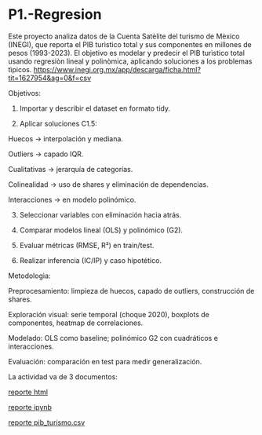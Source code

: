 # P1.-Regresion

Este proyecto analiza datos de la Cuenta Satèlite del turismo de Mèxico (INEGI), que reporta el PIB turìstico total y sus componentes en millones de pesos (1993-2023).
El objetivo es modelar y predecir el PIB turìstico total usando regresiòn lineal y polinòmica, aplicando soluciones a los problemas tìpicos. https://www.inegi.org.mx/app/descarga/ficha.html?tit=1627954&ag=0&f=csv 

Objetivos: 

1. Importar y describir el dataset en formato tidy.

2. Aplicar soluciones C1.5:

Huecos → interpolación y mediana.

Outliers → capado IQR.

Cualitativas → jerarquía de categorías.

Colinealidad → uso de shares y eliminación de dependencias.

Interacciones → en modelo polinómico.

3. Seleccionar variables con eliminación hacia atrás.

4. Comparar modelos lineal (OLS) y polinómico (G2).

5. Evaluar métricas (RMSE, R²) en train/test.

6. Realizar inferencia (IC/IP) y caso hipotético.


Metodologìa:

Preprocesamiento: limpieza de huecos, capado de outliers, construcción de shares.

Exploración visual: serie temporal (choque 2020), boxplots de componentes, heatmap de correlaciones.

Modelado: OLS como baseline; polinómico G2 con cuadráticos e interacciones.

Evaluación: comparación en test para medir generalización.


La actividad va de 3 documentos:

[reporte html](P1_652911.html)

[reporte ipynb](P1_652911.ipynb)

[reporte pib_turismo.csv](pib_turismo.csv)
